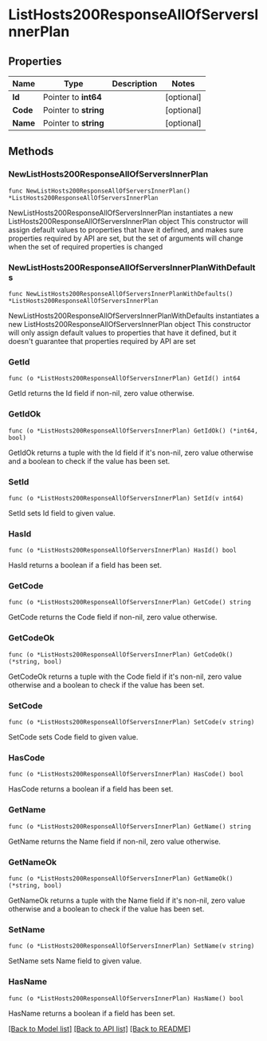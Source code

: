 # ListHosts200ResponseAllOfServersInnerPlan

## Properties

Name | Type | Description | Notes
------------ | ------------- | ------------- | -------------
**Id** | Pointer to **int64** |  | [optional] 
**Code** | Pointer to **string** |  | [optional] 
**Name** | Pointer to **string** |  | [optional] 

## Methods

### NewListHosts200ResponseAllOfServersInnerPlan

`func NewListHosts200ResponseAllOfServersInnerPlan() *ListHosts200ResponseAllOfServersInnerPlan`

NewListHosts200ResponseAllOfServersInnerPlan instantiates a new ListHosts200ResponseAllOfServersInnerPlan object
This constructor will assign default values to properties that have it defined,
and makes sure properties required by API are set, but the set of arguments
will change when the set of required properties is changed

### NewListHosts200ResponseAllOfServersInnerPlanWithDefaults

`func NewListHosts200ResponseAllOfServersInnerPlanWithDefaults() *ListHosts200ResponseAllOfServersInnerPlan`

NewListHosts200ResponseAllOfServersInnerPlanWithDefaults instantiates a new ListHosts200ResponseAllOfServersInnerPlan object
This constructor will only assign default values to properties that have it defined,
but it doesn't guarantee that properties required by API are set

### GetId

`func (o *ListHosts200ResponseAllOfServersInnerPlan) GetId() int64`

GetId returns the Id field if non-nil, zero value otherwise.

### GetIdOk

`func (o *ListHosts200ResponseAllOfServersInnerPlan) GetIdOk() (*int64, bool)`

GetIdOk returns a tuple with the Id field if it's non-nil, zero value otherwise
and a boolean to check if the value has been set.

### SetId

`func (o *ListHosts200ResponseAllOfServersInnerPlan) SetId(v int64)`

SetId sets Id field to given value.

### HasId

`func (o *ListHosts200ResponseAllOfServersInnerPlan) HasId() bool`

HasId returns a boolean if a field has been set.

### GetCode

`func (o *ListHosts200ResponseAllOfServersInnerPlan) GetCode() string`

GetCode returns the Code field if non-nil, zero value otherwise.

### GetCodeOk

`func (o *ListHosts200ResponseAllOfServersInnerPlan) GetCodeOk() (*string, bool)`

GetCodeOk returns a tuple with the Code field if it's non-nil, zero value otherwise
and a boolean to check if the value has been set.

### SetCode

`func (o *ListHosts200ResponseAllOfServersInnerPlan) SetCode(v string)`

SetCode sets Code field to given value.

### HasCode

`func (o *ListHosts200ResponseAllOfServersInnerPlan) HasCode() bool`

HasCode returns a boolean if a field has been set.

### GetName

`func (o *ListHosts200ResponseAllOfServersInnerPlan) GetName() string`

GetName returns the Name field if non-nil, zero value otherwise.

### GetNameOk

`func (o *ListHosts200ResponseAllOfServersInnerPlan) GetNameOk() (*string, bool)`

GetNameOk returns a tuple with the Name field if it's non-nil, zero value otherwise
and a boolean to check if the value has been set.

### SetName

`func (o *ListHosts200ResponseAllOfServersInnerPlan) SetName(v string)`

SetName sets Name field to given value.

### HasName

`func (o *ListHosts200ResponseAllOfServersInnerPlan) HasName() bool`

HasName returns a boolean if a field has been set.


[[Back to Model list]](../README.md#documentation-for-models) [[Back to API list]](../README.md#documentation-for-api-endpoints) [[Back to README]](../README.md)


